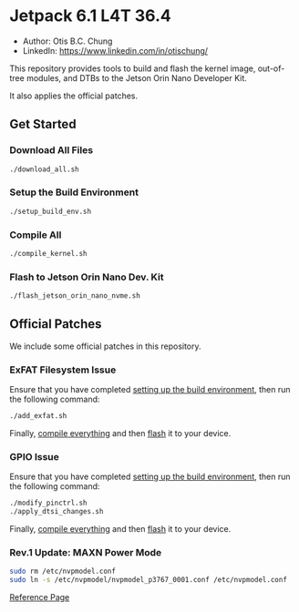 # Jetpack 6.1 L4T 36.4

- Author: Otis B.C. Chung
- LinkedIn: https://www.linkedin.com/in/otischung/



This repository provides tools to build and flash the kernel image, out-of-tree modules, and DTBs to the Jetson Orin Nano Developer Kit.

It also applies the official patches.



## Get Started

### Download All Files

```bash
./download_all.sh
```



### Setup the Build Environment

```bash
./setup_build_env.sh
```



### Compile All

```bash
./compile_kernel.sh
```



### Flash to Jetson Orin Nano Dev. Kit

```bash
./flash_jetson_orin_nano_nvme.sh
```



## Official Patches

We include some official patches in this repository.



### ExFAT Filesystem Issue

Ensure that you have completed [setting up the build environment](#Setup-the-Build-Environment), then run the following command:

```bash
./add_exfat.sh
```

Finally, [compile everything](#Compile-All) and then [flash](#Flash-to-Jetson-Orin-Nano-Dev.-Kit) it to your device.



### GPIO Issue

Ensure that you have completed [setting up the build environment](#Setup-the-Build-Environment), then run the following command:

```bash
./modify_pinctrl.sh
./apply_dtsi_changes.sh
```

Finally, [compile everything](#Compile-All) and then [flash](#Flash-to-Jetson-Orin-Nano-Dev.-Kit) it to your device.



### Rev.1 Update: MAXN Power Mode

```bash
sudo rm /etc/nvpmodel.conf
sudo ln -s /etc/nvpmodel/nvpmodel_p3767_0001.conf /etc/nvpmodel.conf
```

[Reference Page](https://developer.nvidia.com/embedded/learn/get-started-jetson-orin-nano-devkit#maxn)
